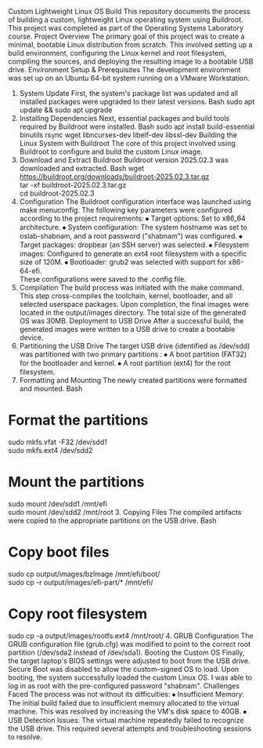 Custom Lightweight Linux OS Build
This repository documents the process of building a custom, lightweight Linux operating system using Buildroot. This project was completed as part of the Operating Systems Laboratory course.
Project Overview
The primary goal of this project was to create a minimal, bootable Linux distribution from scratch. This involved setting up a build environment, configuring the Linux kernel and root filesystem, compiling the sources, and deploying the resulting image to a bootable USB drive.
Environment Setup & Prerequisites
The development environment was set up on an Ubuntu 64-bit system running on a VMware Workstation.
1. System Update
First, the system's package list was updated and all installed packages were upgraded to their latest versions.
Bash
sudo apt update && sudo apt upgrade
2. Installing Dependencies
Next, essential packages and build tools required by Buildroot were installed.
Bash
sudo apt install build-essential binutils rsync wget libncurses-dev libelf-dev libssl-dev
Building the Linux System with Buildroot
The core of this project involved using Buildroot to configure and build the custom Linux image.
1. Download and Extract Buildroot
Buildroot version 2025.02.3 was downloaded and extracted.
Bash
wget https://buildroot.org/downloads/buildroot-2025.02.3.tar.gz  
tar -xf buildroot-2025.02.3.tar.gz  
cd buildroot-2025.02.3
2. Configuration
The Buildroot configuration interface was launched using make menuconfig. The following key parameters were configured according to the project requirements:
⦁	Target options: Set to x86_64 architecture.
⦁	System configuration: The system hostname was set to oslab-shabnam, and a root password ("shabnam") was configured.
⦁	Target packages: dropbear (an SSH server) was selected.
⦁	Filesystem images: Configured to generate an ext4 root filesystem with a specific size of 120M.
⦁	Bootloader: grub2 was selected with support for x86-64-efi.  
These configurations were saved to the .config file.
3. Compilation
The build process was initiated with the make command. This step cross-compiles the toolchain, kernel, bootloader, and all selected userspace packages. Upon completion, the final images were located in the output/images directory. The total size of the generated OS was 30MB.
Deployment to USB Drive
After a successful build, the generated images were written to a USB drive to create a bootable device.
1. Partitioning the USB Drive
The target USB drive (identified as
/dev/sdd) was partitioned with two primary partitions :
⦁	A boot partition (FAT32) for the bootloader and kernel.
⦁	A root partition (ext4) for the root filesystem.
2. Formatting and Mounting
The newly created partitions were formatted and mounted.
Bash
# Format the partitions  
sudo mkfs.vfat -F32 /dev/sdd1  
sudo mkfs.ext4 /dev/sdd2
# Mount the partitions  
sudo mount /dev/sdd1 /mnt/efi  
sudo mount /dev/sdd2 /mnt/root
3. Copying Files
The compiled artifacts were copied to the appropriate partitions on the USB drive.
Bash
# Copy boot files  
sudo cp output/images/bzImage /mnt/efi/boot/  
sudo cp -r output/images/efi-part/* /mnt/efi/
# Copy root filesystem  
sudo cp -a output/images/rootfs.ext4 /mnt/root/
4. GRUB Configuration
The GRUB configuration file (grub.cfg) was modified to point to the correct root partition (/dev/sda2 instead of /dev/sda1).
Booting the Custom OS
Finally, the target laptop's BIOS settings were adjusted to boot from the USB drive.
Secure Boot was disabled to allow the custom-signed OS to load.
Upon booting, the system successfully loaded the custom Linux OS. I was able to log in as
root with the pre-configured password "shabnam".
Challenges Faced
The process was not without its difficulties:
⦁	Insufficient Memory: The initial build failed due to insufficient memory allocated to the virtual machine. This was resolved by increasing the VM's disk space to 40GB.
⦁	USB Detection Issues: The virtual machine repeatedly failed to recognize the USB drive. This required several attempts and troubleshooting sessions to resolve.
